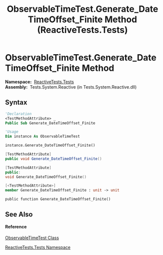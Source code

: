 ﻿---
title: ObservableTimeTest.Generate_DateTimeOffset_Finite Method  (ReactiveTests.Tests)
TOCTitle: Generate_DateTimeOffset_Finite Method
ms:assetid: M:ReactiveTests.Tests.ObservableTimeTest.Generate_DateTimeOffset_Finite
ms:mtpsurl: https://msdn.microsoft.com/en-us/library/reactivetests.tests.observabletimetest.generate_datetimeoffset_finite(v=VS.103)
ms:contentKeyID: 36620555
ms.date: 06/28/2011
mtps_version: v=VS.103
f1_keywords:
- ReactiveTests.Tests.ObservableTimeTest.Generate_DateTimeOffset_Finite
dev_langs:
- CSharp
- JScript
- VB
- FSharp
- c++
---

# ObservableTimeTest.Generate\_DateTimeOffset\_Finite Method

**Namespace:**  [ReactiveTests.Tests](hh289046\(v=vs.103\).md)  
**Assembly:**  Tests.System.Reactive (in Tests.System.Reactive.dll)

## Syntax

``` vb
'Declaration
<TestMethodAttribute> _
Public Sub Generate_DateTimeOffset_Finite
```

``` vb
'Usage
Dim instance As ObservableTimeTest

instance.Generate_DateTimeOffset_Finite()
```

``` csharp
[TestMethodAttribute]
public void Generate_DateTimeOffset_Finite()
```

``` c++
[TestMethodAttribute]
public:
void Generate_DateTimeOffset_Finite()
```

``` fsharp
[<TestMethodAttribute>]
member Generate_DateTimeOffset_Finite : unit -> unit 
```

``` jscript
public function Generate_DateTimeOffset_Finite()
```

## See Also

#### Reference

[ObservableTimeTest Class](hh315045\(v=vs.103\).md)

[ReactiveTests.Tests Namespace](hh289046\(v=vs.103\).md)

